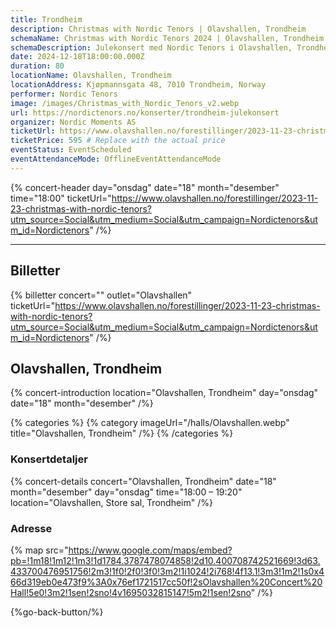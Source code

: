 ```yaml
---
title: Trondheim
description: Christmas with Nordic Tenors | Olavshallen, Trondheim
schemaName: Christmas with Nordic Tenors 2024 | Olavshallen, Trondheim
schemaDescription: Julekonsert med Nordic Tenors i Olavshallen, Trondheim
date: 2024-12-18T18:00:00.000Z
duration: 80
locationName: Olavshallen, Trondheim
locationAddress: Kjøpmannsgata 48, 7010 Trondheim, Norway
performer: Nordic Tenors
image: /images/Christmas_with_Nordic_Tenors_v2.webp
url: https://nordictenors.no/konserter/trondheim-julekonsert
organizer: Nordic Moments AS
ticketUrl: https://www.olavshallen.no/forestillinger/2023-11-23-christmas-with-nordic-tenors?utm_source=Social&utm_medium=Social&utm_campaign=Nordictenors&utm_id=Nordictenors
ticketPrice: 595 # Replace with the actual price
eventStatus: EventScheduled
eventAttendanceMode: OfflineEventAttendanceMode
---
```


{% concert-header day="onsdag" date="18" month="desember" time="18:00" ticketUrl="https://www.olavshallen.no/forestillinger/2023-11-23-christmas-with-nordic-tenors?utm_source=Social&utm_medium=Social&utm_campaign=Nordictenors&utm_id=Nordictenors" /%}

---

## Billetter

{% billetter concert="" outlet="Olavshallen" ticketUrl="https://www.olavshallen.no/forestillinger/2023-11-23-christmas-with-nordic-tenors?utm_source=Social&utm_medium=Social&utm_campaign=Nordictenors&utm_id=Nordictenors" /%}

## Olavshallen, Trondheim

{% concert-introduction location="Olavshallen, Trondheim" day="onsdag" date="18" month="desember" /%}

{% categories %}
{% category imageUrl="/halls/Olavshallen.webp" title="Olavshallen, Trondheim" /%}
{% /categories %}

### Konsertdetaljer

{% concert-details concert="Olavshallen, Trondheim" date="18" month="desember" day="onsdag" time="18:00 – 19:20" location="Olavshallen, Store sal, Trondheim" /%}

### Adresse

{% map src="https://www.google.com/maps/embed?pb=!1m18!1m12!1m3!1d1784.3787478074858!2d10.400708742521669!3d63.433700476951756!2m3!1f0!2f0!3f0!3m2!1i1024!2i768!4f13.1!3m3!1m2!1s0x466d319eb0e473f9%3A0x76ef1721517cc50f!2sOlavshallen%20Concert%20Hall!5e0!3m2!1sen!2sno!4v1695032815147!5m2!1sen!2sno" /%}

{%go-back-button/%}
